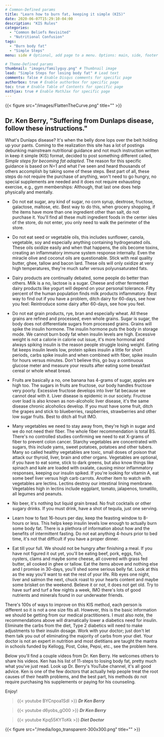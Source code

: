 ```yaml
---
# Common-Defined params
title: "Learn how to burn fat, keeping it simple (KIS)"
date: 2020-06-07T15:29:10-04:00
description: "KIS Rules"
categories:
  - "Common Beliefs Revisited"
  - "Nutritional Confusion"
tags:
  - "Burn body fat"
  - "Simple Steps"
menu: side # Optional, add page to a menu. Options: main, side, footer

# Theme-Defined params
thumbnail: "images/familyguy.png" # Thumbnail image
lead: "Simple Steps for losing body fat" # Lead text
comments: false # Enable Disqus comments for specific page
authorbox: true # Enable authorbox for specific page
toc: true # Enable Table of Contents for specific page
mathjax: true # Enable MathJax for specific page
---
```


{{< figure src="/images/FlattenTheCurve.png" title="" >}}

## Dr. Ken Berry, "Suffering from Dunlaps disease, follow these instructions."


What's Dunlaps disease? It's when the belly done lops over the belt holding up your pants. Coming to the realization this site has a lot of postings debunking mainstream nutritional guidance and not much instruction written in keep it simple (KIS) format, decided to post something different called, *Simple steps for becoming fat adapted*. The reason for this specific guidance is based on N=1 and what I've seen and heard thousands of others accomplish by taking some of these steps. Best part of all, these steps do not require the purchase of anything, won't need to go hungry, no special supplements are needed and it does not require exhausting exercise, e.g., gym memberships: Although, that last one does help physically and mentally.

- Do not eat sugar, any kind of sugar, no corn syrup, dextrose, fructose, galactose, maltose, etc. Best way to do this, when grocery shopping, if the items have more than one ingredient other than salt, do not purchase it. You'll find all these multi ingredient foods in the center isles of the store, do not enter, you only need to walk the perimeter of the store. 

- Do not eat seed or vegetable oils, this includes sunflower, canola, vegetable, soy and especially anything containing hydrogenated oils. These oils oxidize easily and when that happens, the oils become toxins, creating an inflammatory immune system response internally. Even the miracle olive and coconut oils are questionable. Stick with real quality butter, ghee, tallow and bacon lard. These oils will only oxidize at very high temperatures, they're much safer versus polyunsaturated fats.

- Dairy products are continually debated, some people do better than others. Milk is a no, lactose is a sugar. Cheese and other fermented dairy products like yogurt will depend on your personal tolerance. Fifty percent of the human population finds milk products inflammatory. Best way to find out if you have a problem, ditch dairy for 60-days, see how you feel: Reintroduce some dairy after 60-days, see how you feel.

- Do not eat grain products, rye, bran and especially wheat. All these grains are refined and processed, even whole grains. Sugar is sugar, the body does not differentiate sugars from processed grains. Grains will spike the insulin hormone. The insulin hormone puts the body in storage mode. We cannot burn body fat when insulin levels are high. Excessive weight is not a calorie in calorie out issue, it's more hormonal and always spiking insulin is the reason people struggle losing weight. Eating fat keeps insulin levels low, protein spikes insulin a little for short periods, carbs spike insulin and when combined with fiber, spike insulin for hours versus minutes. Don't believe this, go buy a continuous glucose meter and measure your results after eating some breakfast cereal or whole wheat bread.  

- Fruits are basically a no, one banana has 4-grams of sugar, apples are high too. The sugars in fruits are fructose, our body handles fructose very poorly. Excessive fructose develops into liver fat because we cannot deal with it. Liver disease is epidemic in our society. Fructose over load is also known as non-alcoholic liver disease, it's the same disease chronic alcoholics develop. If you must have some fruit, ditch the grapes and stick to blueberries, raspberries, strawberries and other low sugar fruits. Best to ditch all fruit IMO. 

- Many vegetables we need to stay away from, they're high in sugar and we do not need their fiber. The whole fiber recommendation is total BS. There's no controlled studies confirming we need to eat X-grams of fiber to prevent colon cancer. Starchy vegetables are concentrated with sugars, this include yams, sweet potatoes, potatoes and other tubers. Many so called healthy vegetables are toxic, small doses of poison that attack our thyroid, liver, brain and other organs. Vegetables are optional, if you have to eat some, stick to dark greens, but also know things like spinach and kale are loaded with oxalate, causing minor inflammatory responses, keeping our insulin spiked. If you're looking for vitamin A, eat some beef liver versus high carb carrots. Another item to watch with vegetables are lectins. Lectins destroy our intestinal lining membrane. Vegetables high in lectins include eggplant, tomato, jalapenos, tomatillo, all legumes and peanuts. 

- No beer, it's nothing but liquid grain bread. No fruit cocktails or other sugary drinks. If you must drink, have a shot of tequila, just one serving.

- Learn how to fast 16-hours per day, keep the feasting window to 8-hours or less. This helps keep insulin levels low enough to actually burn some body fat. There is a plethora of information about how and the benefits of intermittent fasting. Do not eat anything 4-hours prior to bed time, it's not that difficult if you have a proper dinner.

- Eat till your full. We should not be hungry after finishing a meal. If you have not figured it out yet, you'll be eating beef, pork, eggs, fish, oysters, clams and maybe some cheese, all covered with grass fed butter, all cooked in ghee or tallow. Eat the items above and nothing else and I promise in 30-days, you'll shed some serious belly fat. Look at this as the way you'll want to eat the rest of your life. Rib eyes one night, liver and salmon the next, chuck roast to your hearts content and maybe some brisket on the weekend. Believe it or not, it does not get old. Try to have surf and turf a few nights a week, IMO there's lots of good nutrients and minerals found in our underwater friends. 

There's 100s of ways to improve on this KIS method, each person is different so it is not a one size fits all. However, this is the basic information we should be getting from our medical practitioners. I must also note, the recommendations above will dramatically lower a diabetics need for insulin. Eliminate the carbs from the diet, Type 2 diabetics will need to make adjustments to their insulin dosage. Work with your doctor; just don't let them talk you out of eliminating the majority of carbs from your diet. Your doctor is not an expert in nutrition and most dietitians are taught the mantra in schools funded by Kellogg, Post, Coke, Pepsi, etc., see the problem here.

Below you'll find a couple videos from Dr. Ken Berry. He welcomes others to share his videos. Ken has his list of 11-steps to losing body fat, pretty much what you've just read. Look up Dr. Berry's YouTube channel, it's all good advice. Ken is one of the few doctors that actually help people treat the root causes of their health problems, and the best part, his methods do not require purchasing his supplements or paying for his counseling. 

Enjoy!

>{{< youtube BYCnpoa1SdI >}}
***Dr Ken Berry***

>{{< youtube  d6yobs_gO00 >}}
***Dr Ken Berry***

>{{< youtube  Kpq55KYToKk >}}
***Diet Doctor***




{{< figure src="/media/logo_transparent-300x300.png" title="" >}}
